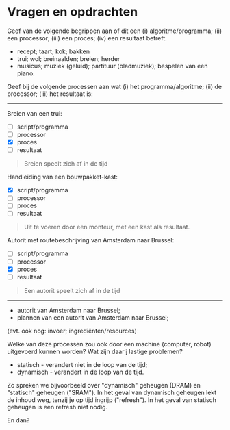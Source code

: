 # Vragen en opdrachten

Geef van de volgende begrippen aan of dit een (i) algoritme/programma; (ii) een processor; (iii) een proces; (iv) een resultaat betreft.

* recept; taart; kok; bakken
* trui; wol; breinaalden; breien; herder
* musicus; muziek (geluid); partituur (bladmuziek); bespelen van een piano.

Geef bij de volgende processen aan wat (i) het programma/algoritme; (ii) de processor; (iii) het resultaat is:

---

Breien van een trui:

- [ ] script/programma
- [ ] processor
- [x] proces
- [ ] resultaat

> Breien speelt zich af in de tijd

Handleiding van een bouwpakket-kast:

- [x] script/programma
- [ ] processor
- [ ] proces
- [ ] resultaat

> Uit te voeren door een monteur, met een kast als resultaat.

Autorit met routebeschrijving van Amsterdam naar Brussel:

- [ ] script/programma
- [ ] processor
- [x] proces
- [ ] resultaat

> Een autorit speelt zich af in de tijd

---

* autorit van Amsterdam naar Brussel;
* plannen van een autorit van Amsterdam naar Brussel;

(evt. ook nog: invoer; ingrediënten/resources)


Welke van deze processen zou ook door een machine (computer, robot) uitgevoerd kunnen worden? Wat zijn daarij lastige problemen?

* statisch - verandert niet in de loop van de tijd;
* dynamisch - verandert in de loop van de tijd.

Zo spreken we bijvoorbeeld over "dynamisch" geheugen (DRAM) en "statisch" geheugen ("SRAM"). In het geval van dynamisch geheugen lekt de inhoud weg, tenzij je op tijd ingrijp ("refresh"). In het geval van statisch geheugen is een refresh niet nodig.



En dan?

